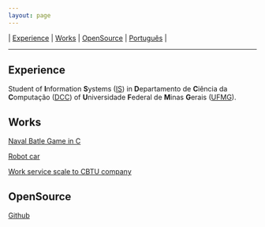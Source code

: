 ```yaml
---
layout: page
---
```

| [Experience](#experience) | [Works](#works) | [OpenSource](#opensource) | [Português](index.md) |
- - -

<!-- ## **Art**hur **Phil**lip D. Silva -->

## Experience

Student of **I**nformation **S**ystems ([IS](http://dcc.ufmg.br/dcc/?q=en/node/353)) in **D**epartamento de **C**iência da **C**omputação ([DCC](http://dcc.ufmg.br/dcc/?q=en)) of **U**niversidade **F**ederal de **M**inas **G**erais ([UFMG](https://www.ufmg.br/)).

## Works
[Naval Batle Game in C](https://github.com/artphil7/naval_batle_game)

[Robot car](https://artphil.github.io/robot_car/)

[Work service scale to CBTU company](https://artphil.github.io/escala_gen/)

## OpenSource
[Github](https://github.com/artphil)

